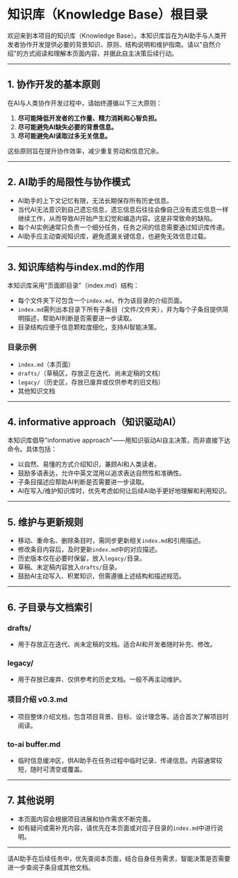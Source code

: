 # 知识库（Knowledge Base）根目录

欢迎来到本项目的知识库（Knowledge Base）。本知识库旨在为AI助手与人类开发者协作开发提供必要的背景知识、原则、结构说明和维护指南。请以"自然介绍"的方式阅读和理解本页面内容，并据此自主决策后续行动。

---

## 1. 协作开发的基本原则

在AI与人类协作开发过程中，请始终遵循以下三大原则：

1. **尽可能降低开发者的工作量、精力消耗和心智负担。**
2. **尽可能避免AI缺失必要的背景信息。**
3. **尽可能避免AI读取过多无关信息。**

这些原则旨在提升协作效率，减少重复劳动和信息冗余。

---

## 2. AI助手的局限性与协作模式

- AI助手的上下文记忆有限，无法长期保存所有历史信息。
- 当代AI无法意识到自己遗忘信息，遗忘信息后往往会像自己没有遗忘信息一样继续工作，从而导致AI开始产生幻觉和编造内容。这是非常致命的缺陷。
- 每个AI实例通常只负责一个细分任务，任务之间的信息需要通过知识库传递。
- AI助手应主动查阅知识库，避免遗漏关键信息，也避免无效信息过载。

---

## 3. 知识库结构与index.md的作用

本知识库采用"页面即目录"（index.md）结构：
- 每个文件夹下可包含一个`index.md`，作为该目录的介绍页面。
- `index.md`需列出本目录下所有子条目（文件/文件夹），并为每个子条目提供简明描述，帮助AI判断是否需要进一步读取。
- 目录结构应便于信息颗粒度细化，支持AI智能决策。

### 目录示例
- `index.md`（本页面）
- `drafts/`（草稿区，存放正在迭代、尚未定稿的文档）
- `legacy/`（历史区，存放已废弃或仅供参考的旧文档）
- 其他知识文档

---

## 4. informative approach（知识驱动AI）

本知识库倡导"informative approach"——用知识驱动AI自主决策，而非直接下达命令。具体包括：
- 以自然、易懂的方式介绍知识，兼顾AI和人类读者。
- 鼓励多语表达，允许中英文混用以追求表达自然性和准确性。
- 子条目描述应帮助AI判断是否需要进一步读取。
- AI在写入/维护知识库时，优先考虑如何让后续AI助手更好地理解和利用知识。

---

## 5. 维护与更新规则

- 移动、重命名、删除条目时，需同步更新相关`index.md`和引用描述。
- 修改条目内容后，及时更新`index.md`中的对应描述。
- 历史版本仅在必要时保留，放入`legacy/`目录。
- 草稿、未定稿内容放入`drafts/`目录。
- 鼓励AI主动写入、积累知识，但需遵循上述结构和描述规范。

---

## 6. 子目录与文档索引

### drafts/
- 用于存放正在迭代、尚未定稿的文档。适合AI和开发者随时补充、修改。

### legacy/
- 用于存放已废弃、仅供参考的历史文档。一般不再主动维护。

### 项目介绍 v0.3.md
- 项目整体介绍文档，包含项目背景、目标、设计理念等。适合首次了解项目时阅读。

### to-ai buffer.md
- 临时信息缓冲区，供AI助手在任务过程中临时记录、传递信息。内容通常较短，随时可清空或覆盖。

---

## 7. 其他说明

- 本页面内容会根据项目进展和协作需求不断完善。
- 如有疑问或需补充内容，请优先在本页面或对应子目录的`index.md`中进行说明。

---

请AI助手在后续任务中，优先查阅本页面，结合自身任务需求，智能决策是否需要进一步查阅子条目或其他文档。 